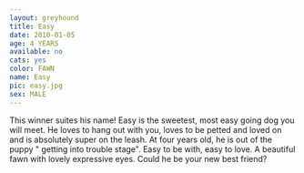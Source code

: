 ```yaml
---
layout: greyhound
title: Easy
date: 2010-01-05
age: 4 YEARS
available: no
cats: yes
color: FAWN
name: Easy
pic: easy.jpg
sex: MALE
---
```


This winner suites his name! Easy is the sweetest, most easy going dog you will meet. He loves to hang out with you,
loves to be petted and loved on and is absolutely super on the leash. At four years old, he is out of the puppy "
getting into trouble stage".  Easy to be with, easy to love. A beautiful fawn with lovely expressive eyes. Could he be
your new best friend?
